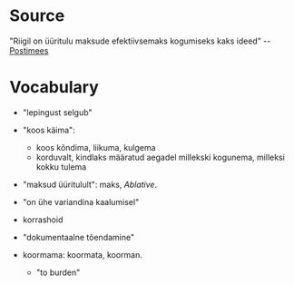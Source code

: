 # Source

"Riigil on üüritulu maksude efektiivsemaks kogumiseks kaks ideed" -- [Postimees][1]

[1]: http://majandus24.postimees.ee/3153795/riigil-on-uuritulu-maksude-efektiivsemaks-kogumiseks-kaks-ideed

# Vocabulary

- "lepingust selgub"

- "koos käima":
  - koos kõndima, liikuma, kulgema
  - korduvalt, kindlaks määratud aegadel millekski kogunema, milleksi kokku tulema

- "maksud üüritulult": maks, *Ablative*.

- "on ühe variandina kaalumisel" 

- korrashoid

- "dokumentaalne tõendamine"

- koormama: koormata, koorman.
  - "to burden"
